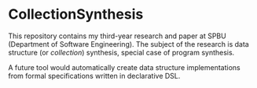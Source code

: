 # CollectionSynthesis
This repository contains my third-year research and paper at SPBU (Department of Software Engineering). The subject of the research is data structure (or *collection*) synthesis, special case of program synthesis.

A future tool would automatically create data structure implementations from formal specifications written in declarative DSL.
